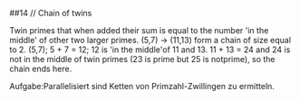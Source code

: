##14 // Chain of twins

Twin primes that when added their sum is equal to the number 'in the middle' of other two larger primes. (5,7) → (11,13) form a chain of size equal to 2. (5,7); 5 + 7 = 12; 12 is 'in the middle'of 11 and 13. 11 + 13 = 24 and 24 is not in the middle of twin primes (23 is prime but 25 is notprime), so the chain ends here.


Aufgabe:Parallelisiert sind Ketten von Primzahl-Zwillingen zu ermitteln.